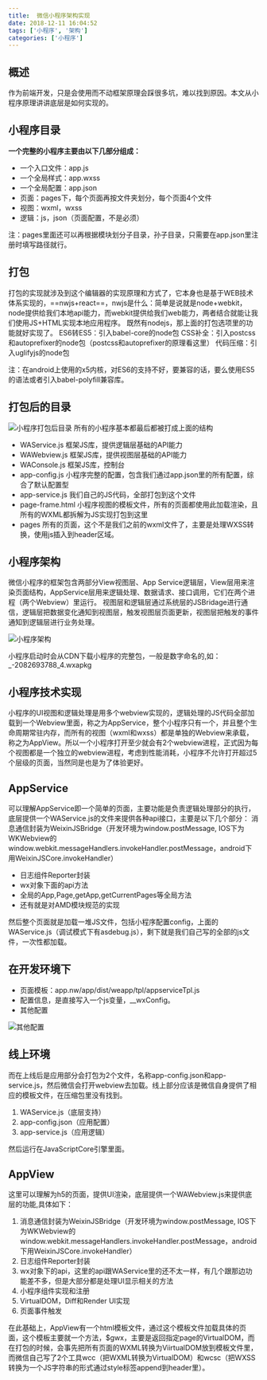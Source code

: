 ```yaml
---
title:  微信小程序架构实现
date: 2018-12-11 16:04:52
tags: ['小程序', '架构']
categories: ['小程序']
---
```

## 概述

作为前端开发，只是会使用而不动框架原理会踩很多坑，难以找到原因。本文从小程序原理讲讲底层是如何实现的。

## 小程序目录

**一个完整的小程序主要由以下几部分组成：** 
* 一个入口文件：app.js 
* 一个全局样式：app.wxss 
* 一个全局配置：app.json 
* 页面：pages下，每个页面再按文件夹划分，每个页面4个文件 
* 视图：wxml，wxss 
* 逻辑：js，json（页面配置，不是必须）

注：pages里面还可以再根据模块划分子目录，孙子目录，只需要在app.json里注册时填写路径就行。

## 打包
打包的实现就涉及到这个编辑器的实现原理和方式了，它本身也是基于WEB技术体系实现的，==nwjs+react==，nwjs是什么：简单是说就是node+webkit，node提供给我们本地api能力，而webkit提供给我们web能力，两者结合就能让我们使用JS+HTML实现本地应用程序。 
既然有nodejs，那上面的打包选项里的功能就好实现了。 
ES6转ES5：引入babel-core的node包 
CSS补全：引入postcss和autoprefixer的node包（postcss和autoprefixer的原理看这里） 
代码压缩：引入uglifyjs的node包

注：在android上使用的x5内核，对ES6的支持不好，要兼容的话，要么使用ES5的语法或者引入babel-polyfill兼容库。

## 打包后的目录
![小程序打包后目录](https://raw.githubusercontent.com/wangmingdong/docImg/master/2018-12-11-wxchat-how-to-work/20170326214333007.jpeg)
所有的小程序基本都最后都被打成上面的结构 
* WAService.js 框架JS库，提供逻辑层基础的API能力 
* WAWebview.js 框架JS库，提供视图层基础的API能力 
* WAConsole.js 框架JS库，控制台 
* app-config.js 小程序完整的配置，包含我们通过app.json里的所有配置，综合了默认配置型 
* app-service.js 我们自己的JS代码，全部打包到这个文件 
* page-frame.html 小程序视图的模板文件，所有的页面都使用此加载渲染，且所有的WXML都拆解为JS实现打包到这里 
* pages 所有的页面，这个不是我们之前的wxml文件了，主要是处理WXSS转换，使用js插入到header区域。

## 小程序架构
微信小程序的框架包含两部分View视图层、App Service逻辑层，View层用来渲染页面结构，AppService层用来逻辑处理、数据请求、接口调用，它们在两个进程（两个Webview）里运行。 
视图层和逻辑层通过系统层的JSBridage进行通信，逻辑层把数据变化通知到视图层，触发视图层页面更新，视图层把触发的事件通知到逻辑层进行业务处理。

![小程序架构](https://raw.githubusercontent.com/wangmingdong/docImg/master/2018-12-11-wxchat-how-to-work/20170326215724891.jpeg)

小程序启动时会从CDN下载小程序的完整包，一般是数字命名的,如：_-2082693788_4.wxapkg

## 小程序技术实现
小程序的UI视图和逻辑处理是用多个webview实现的，逻辑处理的JS代码全部加载到一个Webview里面，称之为AppService，整个小程序只有一个，并且整个生命周期常驻内存，而所有的视图（wxml和wxss）都是单独的Webview来承载，称之为AppView。所以一个小程序打开至少就会有2个webview进程，正式因为每个视图都是一个独立的webview进程，考虑到性能消耗，小程序不允许打开超过5个层级的页面，当然同是也是为了体验更好。

## AppService
可以理解AppService即一个简单的页面，主要功能是负责逻辑处理部分的执行，底层提供一个WAService.js的文件来提供各种api接口，主要是以下几个部分： 
消息通信封装为WeixinJSBridge（开发环境为window.postMessage, IOS下为WKWebview的window.webkit.messageHandlers.invokeHandler.postMessage，android下用WeixinJSCore.invokeHandler）

 * 日志组件Reporter封装 
 * wx对象下面的api方法 
 * 全局的App,Page,getApp,getCurrentPages等全局方法 
 * 还有就是对AMD模块规范的实现

然后整个页面就是加载一堆JS文件，包括小程序配置config，上面的WAService.js（调试模式下有asdebug.js），剩下就是我们自己写的全部的js文件，一次性都加载。

## 在开发环境下

 * 页面模板：app.nw/app/dist/weapp/tpl/appserviceTpl.js 
 * 配置信息，是直接写入一个js变量，__wxConfig。 
 * 其他配置
 
![其他配置](https://raw.githubusercontent.com/wangmingdong/docImg/master/2018-12-11-wxchat-how-to-work/20170326220419423.jpeg)

## 线上环境
而在上线后是应用部分会打包为2个文件，名称app-config.json和app-service.js，然后微信会打开webview去加载。线上部分应该是微信自身提供了相应的模板文件，在压缩包里没有找到。 
1. WAService.js（底层支持） 
2. app-config.json（应用配置） 
3. app-service.js（应用逻辑）

然后运行在JavaScriptCore引擎里面。

## AppView
这里可以理解为h5的页面，提供UI渲染，底层提供一个WAWebview.js来提供底层的功能,具体如下： 
1. 消息通信封装为WeixinJSBridge（开发环境为window.postMessage, IOS下为WKWebview的window.webkit.messageHandlers.invokeHandler.postMessage，android下用WeixinJSCore.invokeHandler） 
2. 日志组件Reporter封装 
3. wx对象下的api，这里的api跟WAService里的还不太一样，有几个跟那边功能差不多，但是大部分都是处理UI显示相关的方法 
4. 小程序组件实现和注册 
5. VirtualDOM，Diff和Render UI实现 
6. 页面事件触发

在此基础上，AppView有一个html模板文件，通过这个模板文件加载具体的页面，这个模板主要就一个方法，$gwx，主要是返回指定page的VirtualDOM，而在打包的时候，会事先把所有页面的WXML转换为ViirtualDOM放到模板文件里，而微信自己写了2个工具wcc（把WXML转换为VirtualDOM）和wcsc（把WXSS转换为一个JS字符串的形式通过style标签append到header里）。
